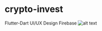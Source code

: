 # crypto-invest
Flutter-Dart
UI/UX Design
Firebase 
![alt text]([http://url/to/img.png](https://www.instagram.com/p/CjsLf-LKpmR/?next=%2Fyazilimcirobot%2F))
